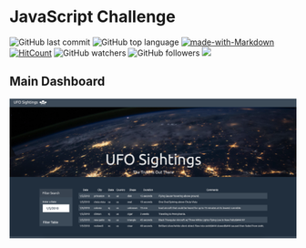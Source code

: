 # JavaScript Challenge


![GitHub last commit](https://img.shields.io/github/last-commit/OlegRyzhkov2020/javascript-challenge)
![GitHub top language](https://img.shields.io/github/languages/top/OlegRyzhkov2020/javascript-challenge)
[![made-with-Markdown](https://img.shields.io/badge/Made%20with-Markdown-1f425f.svg)](http://commonmark.org)
[![HitCount](http://hits.dwyl.com/OlegRyzhkov2020/oil-project.svg)](http://hits.dwyl.com/OlegRyzhkov2020/javascript-challenge)
![GitHub watchers](https://img.shields.io/github/watchers/OlegRyzhkov2020/sql-challenge?label=Watch&style=social)
![GitHub followers](https://img.shields.io/github/followers/OlegRyzhkov2020?label=Follow&style=social)
[![](https://data.jsdelivr.com/v1/package/npm/chart.js/badge)](https://www.jsdelivr.com/package/npm/chart.js)

## Main Dashboard

![dashboard_slide](../images/ufo_1.png)

